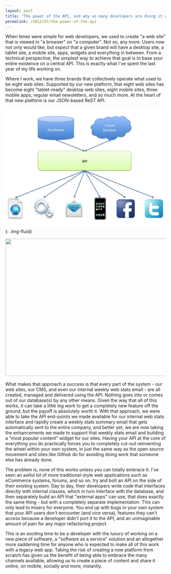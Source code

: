 ```yaml
---
layout: post
title: "The power of the API, and why so many developers are doing it wrong"
permalink: /2012/07/the-power-of-the-api
---
```


When times were simple for web developers, we used to create "a web site" that is viewed in "a browser" on "a computer". Not so, any more. Users now not only would like, but *expect* that a given brand will have a desktop site, a tablet site, a mobile site, apps, widgets and everything in between. From a technical perspective, the simplest way to achieve that goal is to base your entire existence on a central API. This is exactly what I've spent the last year of my life working on.

Where I work, we have three brands that collectively operate what used to be eight web sites. Supported by our new platform, that eight web sites has become eight "tablet-ready" desktop web sites, eight mobile sites, three mobile apps, regular email newsletters, and so much more. At the heart of that new platform is our JSON-based ReST API.

![The Power of the API](/assets/images/power-of-api.jpg){: .img-fluid}

<img class="alignnone  wp-image-13" title="" alt="" src="" width="576" height="432" />

What makes that approach a success is that every part of the system - our web sites, our CMS, and even our internal weekly web stats email - are all created, managed and delivered using the API. Nothing goes into or comes out of our database(s) by any other means. Given the way that all of this works, it can take a little leg work to get a completely new feature off the ground, but the payoff is absolutely worth it. With that approach, we were able to take the API end-points we made available for our internal web stats interface and rapidly create a weekly stats summary email that gets automatically sent to the entire company, and better yet, we are now taking the enhancements we made to support that weekly stats email and building a "most popular content" widget for our sites. Having your API at the core of everything you do practically forces you to completely cut-out reinventing the wheel within your own system, in just the same way as the open source movement and sites like Github do for avoiding doing work that someone else has already done.

The problem is, none of this works unless you can totally embrace it. I've seen an awful lot of more traditional-style web applications such as eCommerce systems, forums, and so on, try and bolt an API on the side of their existing system. Day to day, their developers write code that interfaces directly with internal classes, which in turn interface with the database, and then separately build an API that "external apps" can use, that does exactly the same thing - but with a completely separate implementation. This can only lead to misery for everyone. You end up with bugs in your own system that your API users don't encounter (and vice versa), features they can't access because a developer didn't port it to the API, and an unimaginable amount of pain for any major refactoring project.

This is an exciting time to be a developer with the luxury of working on a new piece of software, a "software as a service" solution and an altogether more saddening time for anyone who is expected to make all of this work with a legacy web app. Taking the risk of creating a new platform from scratch has given us the benefit of being able to embrace the many channels available, allowing us to create a piece of content and share it online, on mobile, socially and more, instantly.
